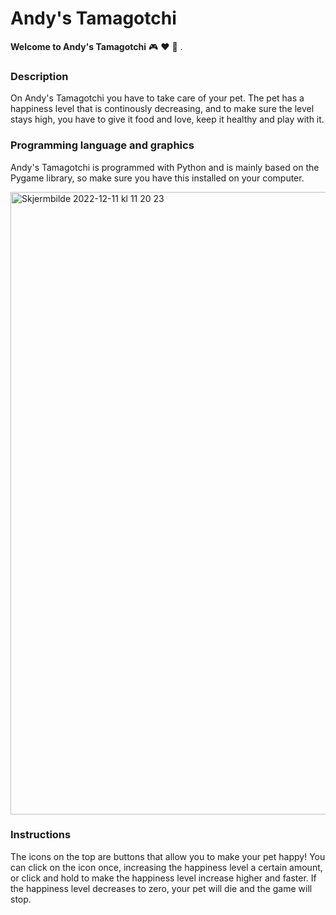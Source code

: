 # Andy's Tamagotchi
**Welcome to Andy's Tamagotchi** :video_game: :hearts: :dog: . 

### Description
On Andy's Tamagotchi you have to take care of your pet. The pet has a happiness level that is continously decreasing, and to make sure the level stays high, you have to give it food and love, keep it healthy and play with it. 

### Programming language and graphics
Andy's Tamagotchi is programmed with Python and is mainly based on the Pygame library, so make sure you have this installed on your computer.


<img width="996" alt="Skjermbilde 2022-12-11 kl  11 20 23" src="https://user-images.githubusercontent.com/74141772/206883499-2d674555-fb1e-49f1-a4b8-9be3d00b7545.png">

### Instructions
The icons on the top are buttons that allow you to make your pet happy! You can click on the icon once, increasing the happiness level a certain amount, or click and hold to make the happiness level increase higher and faster.
If the happiness level decreases to zero, your pet will die and the game will stop. 
